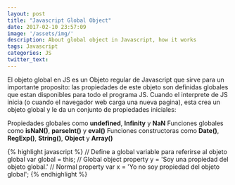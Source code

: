 ```yaml
---
layout: post
title: "Javascript Global Object"
date: 2017-02-10 23:57:09
image: '/assets/img/'
description: About global object in Javascript, how it works
tags: Javascript
categories: JS
twitter_text:
---
```


El objeto global en JS es un Objeto regular de Javascript que sirve para un importante proposito:  las propiedades de este objeto son definidas globales que estan disponibles para todo el programa JS. Cuando el interprete de JS inicia (o cuando el navegador web carga una nueva pagina), esta crea un objeto global y le da un conjunto de propiedades iniciales:

Propiedades globales como <b>undefined</b>, <b>Infinity</b> y <b>NaN</b>
Funciones globales como <b>isNaN()</b>, <b>parseInt()</b> y <b>eval()</b>
Funciones constructoras como <b>Date()</b>, <b>RegExp()</b>, <b>String()</b>, <b>Object</b> y <b>Array()</b>

{% highlight javascript %}
//	Define a global variable para referirse al objeto global
var global = this;
//	Global object property
y = 'Soy una propiedad del objeto global.'
//	Normal property
var x = 'Yo no soy propiedad del objeto global';
{% endhighlight %}
